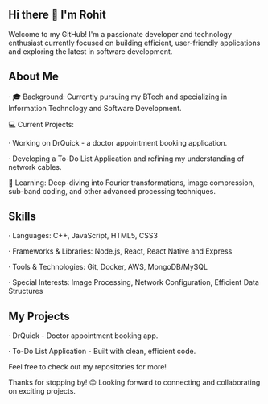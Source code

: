 ## Hi there 👋 I'm Rohit

Welcome to my GitHub! I'm a passionate developer and technology enthusiast currently focused on building efficient, user-friendly applications and exploring the latest in software development.

## About Me

· 🎓 Background: Currently pursuing my BTech and specializing in Information Technology and Software Development.

💻 Current Projects:

· Working on DrQuick - a doctor appointment booking application.

· Developing a To-Do List Application and refining my understanding of network cables.

🌱 Learning: Deep-diving into Fourier transformations, image compression, sub-band coding, and other advanced processing techniques.

## Skills

· Languages: C++, JavaScript, HTML5, CSS3

· Frameworks & Libraries: Node.js, React, React Native and Express

· Tools & Technologies: Git, Docker, AWS, MongoDB/MySQL

· Special Interests: Image Processing, Network Configuration, Efficient Data Structures

## My Projects

· DrQuick - Doctor appointment booking app.

· To-Do List Application - Built with clean, efficient code.

Feel free to check out my repositories for more!

Thanks for stopping by! 😊 Looking forward to connecting and collaborating on exciting projects.


